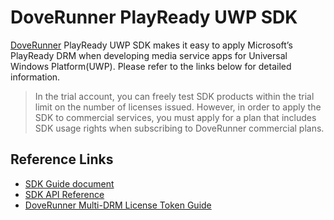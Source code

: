 # DoveRunner PlayReady UWP SDK

[DoveRunner](https://doverunner.com) PlayReady UWP SDK makes it easy to apply Microsoft’s PlayReady DRM when developing media service apps for Universal Windows Platform(UWP).
Please refer to the links below for detailed information.

> In the trial account, you can freely test SDK products within the trial limit on the number of licenses issued. However, in order to apply the SDK to commercial services, you must apply for a plan that includes SDK usage rights when subscribing to DoveRunner commercial plans.

## Reference Links

- [SDK Guide document](https://doverunner.com/docs/en/multidrm/clients/playready-uwp/)
- [SDK API Reference](https://github.com/doverunner/playready-uwp-sdk/tree/main/doc)
- [DoveRunner Multi-DRM License Token Guide](https://doverunner.com/docs/en/multidrm/license/license-token)
